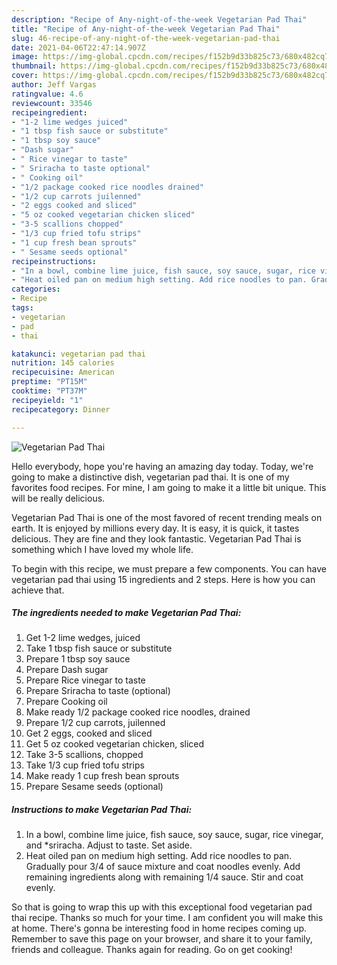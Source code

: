 ```yaml
---
description: "Recipe of Any-night-of-the-week Vegetarian Pad Thai"
title: "Recipe of Any-night-of-the-week Vegetarian Pad Thai"
slug: 46-recipe-of-any-night-of-the-week-vegetarian-pad-thai
date: 2021-04-06T22:47:14.907Z
image: https://img-global.cpcdn.com/recipes/f152b9d33b825c73/680x482cq70/vegetarian-pad-thai-recipe-main-photo.jpg
thumbnail: https://img-global.cpcdn.com/recipes/f152b9d33b825c73/680x482cq70/vegetarian-pad-thai-recipe-main-photo.jpg
cover: https://img-global.cpcdn.com/recipes/f152b9d33b825c73/680x482cq70/vegetarian-pad-thai-recipe-main-photo.jpg
author: Jeff Vargas
ratingvalue: 4.6
reviewcount: 33546
recipeingredient:
- "1-2 lime wedges juiced"
- "1 tbsp fish sauce or substitute"
- "1 tbsp soy sauce"
- "Dash sugar"
- " Rice vinegar to taste"
- " Sriracha to taste optional"
- " Cooking oil"
- "1/2 package cooked rice noodles drained"
- "1/2 cup carrots juilenned"
- "2 eggs cooked and sliced"
- "5 oz cooked vegetarian chicken sliced"
- "3-5 scallions chopped"
- "1/3 cup fried tofu strips"
- "1 cup fresh bean sprouts"
- " Sesame seeds optional"
recipeinstructions:
- "In a bowl, combine lime juice, fish sauce, soy sauce, sugar, rice vinegar, and *sriracha. Adjust to taste. Set aside."
- "Heat oiled pan on medium high setting. Add rice noodles to pan. Gradually pour 3/4 of sauce mixture and coat noodles evenly. Add remaining ingredients along with remaining 1/4 sauce. Stir and coat evenly."
categories:
- Recipe
tags:
- vegetarian
- pad
- thai

katakunci: vegetarian pad thai 
nutrition: 145 calories
recipecuisine: American
preptime: "PT15M"
cooktime: "PT37M"
recipeyield: "1"
recipecategory: Dinner

---
```



![Vegetarian Pad Thai](https://img-global.cpcdn.com/recipes/f152b9d33b825c73/680x482cq70/vegetarian-pad-thai-recipe-main-photo.jpg)

Hello everybody, hope you're having an amazing day today. Today, we're going to make a distinctive dish, vegetarian pad thai. It is one of my favorites food recipes. For mine, I am going to make it a little bit unique. This will be really delicious.



Vegetarian Pad Thai is one of the most favored of recent trending meals on earth. It is enjoyed by millions every day. It is easy, it is quick, it tastes delicious. They are fine and they look fantastic. Vegetarian Pad Thai is something which I have loved my whole life.


To begin with this recipe, we must prepare a few components. You can have vegetarian pad thai using 15 ingredients and 2 steps. Here is how you can achieve that.

<!--inarticleads1-->

##### The ingredients needed to make Vegetarian Pad Thai:

1. Get 1-2 lime wedges, juiced
1. Take 1 tbsp fish sauce or substitute
1. Prepare 1 tbsp soy sauce
1. Prepare Dash sugar
1. Prepare  Rice vinegar to taste
1. Prepare  Sriracha to taste (optional)
1. Prepare  Cooking oil
1. Make ready 1/2 package cooked rice noodles, drained
1. Prepare 1/2 cup carrots, juilenned
1. Get 2 eggs, cooked and sliced
1. Get 5 oz cooked vegetarian chicken, sliced
1. Take 3-5 scallions, chopped
1. Take 1/3 cup fried tofu strips
1. Make ready 1 cup fresh bean sprouts
1. Prepare  Sesame seeds (optional)




<!--inarticleads2-->

##### Instructions to make Vegetarian Pad Thai:

1. In a bowl, combine lime juice, fish sauce, soy sauce, sugar, rice vinegar, and *sriracha. Adjust to taste. Set aside.
1. Heat oiled pan on medium high setting. Add rice noodles to pan. Gradually pour 3/4 of sauce mixture and coat noodles evenly. Add remaining ingredients along with remaining 1/4 sauce. Stir and coat evenly.




So that is going to wrap this up with this exceptional food vegetarian pad thai recipe. Thanks so much for your time. I am confident you will make this at home. There's gonna be interesting food in home recipes coming up. Remember to save this page on your browser, and share it to your family, friends and colleague. Thanks again for reading. Go on get cooking!
